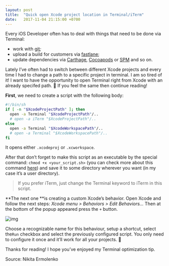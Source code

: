 ```yaml
---
layout: post
title:  "Quick open Xcode project location in Terminal/iTerm"
date:   2017-11-04 21:15:00 +0700
---
```




Every iOS Developer often has to deal with things that need to be done via Terminal:

- work with [git](https://git-scm.com/)*;*
- upload a build for customers via [fastlane](https://github.com/fastlane/fastlane);
- update dependencies via [Carthage](https://github.com/Carthage/Carthage), [Cocoapods](https://cocoapods.org/) or [SPM](https://swift.org/package-manager/#example-usage) and so on.

Lately I’ve often had to switch between different Xcode projects and every time I had to change a path to a specific project in terminal. I am so tired of it! I want to have the opportunity to open Terminal right from Xcode with an already specifed path. 🤔 If you feel the same then continue reading!



**First**, we need to create a script with the following body:

```bash
#!/bin/sh
if [ -n "$XcodeProjectPath" ]; then	
  open -a Terminal "$XcodeProjectPath"/..
  # open -a iTerm "$XcodeProjectPath"/..
else		
  open -a Terminal "$XcodeWorkspacePath"/..
  # open -a Terminal "$XcodeWorkspacePath"/..
fi
```

It opens either `.xcodeproj` or `.xcworkspace`.

After that don’t forget to make this script as an executable by the special command: `chmod +x <your_script.sh>` (you can check more about this command [here](https://www.freebsd.org/cgi/man.cgi?query=chmod&sektion=1)) and save it to some directory wherever you want (in my case it’s a user directory).

> If you prefer iTerm, just change the Terminal keyword to iTerm in this script.

**The next one **is creating a custom Xcode’s behavior. Open Xcode and follow the next steps: *Xcode menu > Behaviors > Edit Behaviors…* Then at the bottom of the popup appeared press the `+` button.

![img](https://cdn-images-1.medium.com/max/800/1*h1varg_xpmH1DC8yTiKcTA.png)

Choose a recognizable name for this behaviour, setup a shortcut, select the`Run` checkbox and select the previously configured script. You only need to configure it once and it’ll work for all your projects. 🎉


Thanks for reading! I hope you’ve enjoyed my Terminal optimization tip. 

Source: Nikita Ermolenko